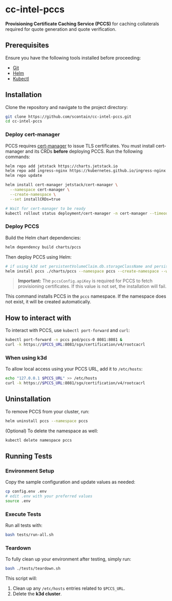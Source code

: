 # cc-intel-pccs

**Provisioning Certificate Caching Service (PCCS)** for caching collaterals required for quote generation and quote verification.

## Prerequisites

Ensure you have the following tools installed before proceeding:

- [Git](https://git-scm.com/downloads)
- [Helm](https://helm.sh/docs/intro/install/)
- [Kubectl](https://kubernetes.io/docs/setup/)

## Installation

Clone the repository and navigate to the project directory:

```bash
git clone https://github.com/scontain/cc-intel-pccs.git
cd cc-intel-pccs
```

### Deploy cert-manager

PCCS requires [cert-manager](https://cert-manager.io/) to issue TLS certificates. You must install cert-manager and its CRDs **before** deploying PCCS. Run the following commands:

```bash
helm repo add jetstack https://charts.jetstack.io
helm repo add ingress-nginx https://kubernetes.github.io/ingress-nginx
helm repo update

helm install cert-manager jetstack/cert-manager \
  --namespace cert-manager \
  --create-namespace \
  --set installCRDs=true

# Wait for cert-manager to be ready
kubectl rollout status deployment/cert-manager -n cert-manager --timeout=120s
```

### Deploy PCCS

Build the Helm chart dependencies:

```sh
helm dependency build charts/pccs
```

Then deploy PCCS using Helm:

```bash
# if using k3d set persistentVolumeClaim.db.storageClassName and persistentVolumeClaim.logs.storageClassName to local-path
helm install pccs ./charts/pccs --namespace pccs --create-namespace --wait --set pccsConfig.apiKey=$DCAP_KEY
```

> **Important:** The `pccsConfig.apiKey` is required for PCCS to fetch provisioning certificates. If this value is not set, the installation will fail.

This command installs PCCS in the `pccs` namespace. If the namespace does not exist, it will be created automatically.

## How to interact with

To interact with PCCS, use `kubectl port-forward` and `curl`:

```bash
kubectl port-forward -n pccs pod/pccs-0 8081:8081 &
curl -k https://$PCCS_URL:8081/sgx/certification/v4/rootcacrl
```

### When using k3d

To allow local access using your PCCS URL, add it to `/etc/hosts`:

```bash
echo "127.0.0.1 $PCCS_URL" >> /etc/hosts
curl -k https://$PCCS_URL:8081/sgx/certification/v4/rootcacrl
```

## Uninstallation

To remove PCCS from your cluster, run:

```bash
helm uninstall pccs --namespace pccs
```

(Optional) To delete the namespace as well:

```bash
kubectl delete namespace pccs
```

## Running Tests

### Environment Setup

Copy the sample configuration and update values as needed:

```bash
cp config.env .env
# edit .env with your preferred values
source .env
```

### Execute Tests

Run all tests with:

```bash
bash tests/run-all.sh
```

### Teardown

To fully clean up your environment after testing, simply run:

```bash
bash ./tests/teardown.sh
```

This script will:

1. Clean up any `/etc/hosts` entries related to `$PCCS_URL`.
1. Delete the **k3d cluster**.

